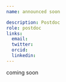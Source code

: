 ```yaml
---
name: announced soon

description: Postdoc
role: postdoc
links:
  email: 
  twitter: 
  orcid:
  linkedin:
---
```


coming soon
